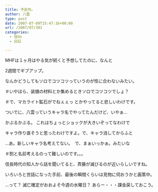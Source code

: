 ```yaml
---
title: 予定外。
author: 八雲
type: post
date: 2007-07-09T15:47:16+00:00
url: /2007/07/301
categories:
  - 信On
  - 日記

---
```

MHFは１ヶ月はやる気が続くと予想してたのに、なんと
  
2週間でギブアップ。

なんかどうしてもソロでコツコツっていうのが性に合わないみたい。
  
＃いやほら、装備の材料とか集めるときソロでコツコツでしょ？
  
＃で、マカライト鉱石がでねぇぇっ とかやってると悲しいわけです。

ついでに、八雲っていうキャラ名でやってたんだけど、いやぁ…
  
かぶるかぶる。 これはちょっとショックが大きいぞってなわけで
  
キャラ作り直そうと思ったわけですよ。で、キャラ消してからふと
  
…あ。新しいキャラ名考えてない。　で、まぁいっかぁ。みたいな
  
＃割と名前考えるのって難しいのです。。。

信長時代の知人から話を聞いてると、斉藤が滅びるのが近いらしいですね。
  
いろいろと世話になった手前、最後の瞬間くらいは見物に伺おうかと画策中。
  
…って？ 滅亡確定がおおよそ今週の水曜日？ あらー・・・課金戻しておこう。
